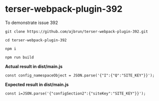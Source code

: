 # terser-webpack-plugin-392
To demonstrate issue 392

`git clone https://github.com/ajbrun/terser-webpack-plugin-392.git`

`cd terser-webpack-plugin-392`

`npm i`

`npm run build`

**Actual result in dist/main.js**

`const config_namespaceObject = JSON.parse('{"I":{"Q":"SITE_KEY"}}');`

**Expected result in dist/main.js**

`const i=JSON.parse('{"configSection2":{"siteKey":"SITE_KEY"}}');`
